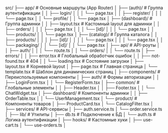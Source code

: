 src/
├── app/                   # Основные маршруты (App Router)
│   ├── (auth)/           # Группа аутентификации
│   │   ├── login/
│   │   │   └── page.tsx
│   │   ├── register/
│   │   │   └── page.tsx
│   │   └── profile/
│   │       └── page.tsx
│   ├── (dashboard)/       # Группа админки
│   │   ├── layout.tsx     # Кастомный layout для админки
│   │   ├── orders/
│   │   │   ├── page.tsx
│   │   │   └── [id]/
│   │   │       └── page.tsx
│   │   └── products/
│   │       └── page.tsx
│   ├── (catalog)/         # Группа каталога
│   │   ├── products/
│   │   │   ├── [id]/
│   │   │   │   └── page.tsx
│   │   │   └── page.tsx
│   │   └── packaging/
│   │       └── [id]/
│   │           └── page.tsx
│   ├── api/               # API-роуты
│   │   ├── auth/
│   │   │   └── route.ts
│   │   └── orders/
│   │       └── route.ts
│   ├── errors/
│   │   ├── error.tsx      # Глобальный обработчик ошибок
│   │   ├── not-found.tsx  # 404
│   │   └── loading.tsx    # Состояние загрузки
│   ├── layout.tsx         # Корневой layout
│   ├── page.tsx           # Главная страница
│   └── template.tsx       # Шаблон для динамических страниц
│
├── components/            # Переиспользуемые компоненты
│   ├── auth/              # Формы авторизации
│   │   ├── LoginForm.tsx
│   │   └── RegisterForm.tsx
│   ├── common/            # Глобальные элементы
│   │   ├── Header.tsx
│   │   ├── Footer.tsx
│   │   └── ChatWidget.tsx
│   ├── dashboard/         # Компоненты админки
│   │   ├── OrderTable.tsx
│   │   └── UserManagement.tsx
│   └── product/           # Компоненты товаров
│       ├── ProductCard.tsx
│       └── CatalogFilter.tsx
│
├── services/              # API-сервисы
│   ├── auth.service.ts
│   └── order.service.ts
│
├── lib/                   # Утилиты
│   ├── db.ts              # Подключение к БД
│   └── auth.ts            # Логика аутентификации
│
├── hooks/                 # Кастомные хуки
│   ├── use-cart.ts
│   └── use-orders.ts
│
